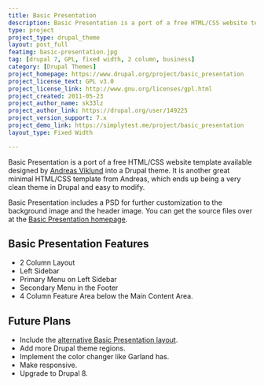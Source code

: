 ```yaml
---
title: Basic Presentation
description: Basic Presentation is a port of a free HTML/CSS website template available designed by Andreas Viklund into a Drupal theme.
type: project
project_type: drupal_theme
layout: post_full
featimg: basic-presentation.jpg
tag: [drupal 7, GPL, fixed width, 2 column, business]
category: [Drupal Themes]
project_homepage: https://www.drupal.org/project/basic_presentation
project_license_text: GPL v3.0
project_license_link: http://www.gnu.org/licenses/gpl.html
project_created: 2011-05-23
project_author_name: sk33lz
project_author_link: https://drupal.org/user/149225
project_version_support: 7.x
project_demo_link: https://simplytest.me/project/basic_presentation
layout_type: Fixed Width

---
```

Basic Presentation is a port of a free HTML/CSS website template available designed by <a href="https://andreasviklund.com/">Andreas Viklund</a> into a Drupal theme. It is another great minimal HTML/CSS template from Andreas, which ends up being a very clean theme in Drupal and easy to modify.

Basic Presentation includes a PSD for further customization to the background image and the header image. You can get the source files over at the [Basic Presentation homepage](https://andreasviklund.com/dt_portfolio/basic-presentation/).

## Basic Presentation Features

- 2 Column Layout
- Left Sidebar
- Primary Menu on Left Sidebar
- Secondary Menu in the Footer
- 4 Column Feature Area below the Main Content Area.

## Future Plans

- Include the [alternative Basic Presentation layout](https://andreasviklund.com/basic-presentation-alt/).
- Add more Drupal theme regions.
- Implement the color changer like Garland has.
- Make responsive.
- Upgrade to Drupal 8.
